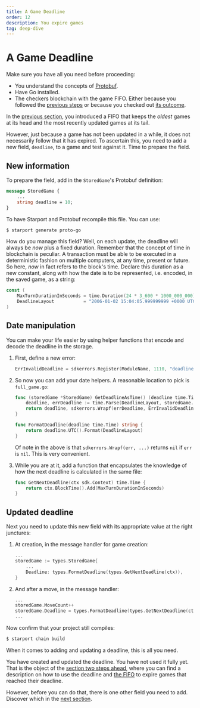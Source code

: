 ```yaml
---
title: A Game Deadline
order: 12
description: You expire games
tag: deep-dive
---
```


# A Game Deadline

<HighlightBox type="synopsis">

Make sure you have all you need before proceeding:

* You understand the concepts of [Protobuf](../3-main-concepts/09-protobuf.md).
* Have Go installed.
* The checkers blockchain with the game FIFO. Either because you followed the [previous steps](./03-starport-09-game-fifo.md) or because you checked out [its outcome](https://github.com/cosmos/b9-checkers-academy-draft/tree/game-fifo).

</HighlightBox>

In the [previous section](./03-starport-09-game-fifo.md), you introduced a FIFO that keeps the _oldest_ games at its head and the most recently updated games at its tail.

However, just because a game has not been updated in a while, it does not necessarily follow that it has expired. To ascertain this, you need to add a new field, `deadline`, to a game and test against it. Time to prepare the field.

## New information

To prepare the field, add in the `StoredGame`'s Protobuf definition:

```protobuf [https://github.com/cosmos/b9-checkers-academy-draft/blob/0d0e36a8ac86cddc457610856ddaab1b356cee84/proto/checkers/stored_game.proto#L18]
message StoredGame {
    ...
    string deadline = 10;
}
```

To have Starport and Protobuf recompile this file. You can use:

```sh
$ starport generate proto-go
```

How do you manage this field? Well, on each update, the deadline will always be _now_ plus a fixed duration. Remember that the concept of time in blockchain is peculiar. A transaction must be able to be executed in a deterministic fashion on multiple computers, at any time, present or future. So here, _now_ in fact refers to the block's time. Declare this duration as a new constant, along with how the date is to be represented, i.e. encoded, in the saved game, as a string:

```go [https://github.com/cosmos/b9-checkers-academy-draft/blob/0d0e36a8ac86cddc457610856ddaab1b356cee84/x/checkers/types/keys.go#L38-L39]
const (
    MaxTurnDurationInSeconds = time.Duration(24 * 3_600 * 1000_000_000) // 1 day
    DeadlineLayout           = "2006-01-02 15:04:05.999999999 +0000 UTC"
)
```

## Date manipulation

You can make your life easier by using helper functions that encode and decode the deadline in the storage.

1. First, define a new error:

    ```go [https://github.com/cosmos/b9-checkers-academy-draft/blob/0d0e36a8ac86cddc457610856ddaab1b356cee84/x/checkers/types/errors.go#L21]
    ErrInvalidDeadline = sdkerrors.Register(ModuleName, 1110, "deadline cannot be parsed: %s")
    ```

2. So now you can add your date helpers. A reasonable location to pick is `full_game.go`:

    ```go [https://github.com/cosmos/b9-checkers-academy-draft/blob/0d0e36a8ac86cddc457610856ddaab1b356cee84/x/checkers/types/full_game.go#L37-L48]
    func (storedGame *StoredGame) GetDeadlineAsTime() (deadline time.Time, err error) {
        deadline, errDeadline := time.Parse(DeadlineLayout, storedGame.Deadline)
        return deadline, sdkerrors.Wrapf(errDeadline, ErrInvalidDeadline.Error(), storedGame.Deadline)
    }

    func FormatDeadline(deadline time.Time) string {
        return deadline.UTC().Format(DeadlineLayout)
    }
    ```

    Of note in the above is that `sdkerrors.Wrapf(err, ...)` returns `nil` if `err` is `nil`. This is very convenient.

3. While you are at it, add a function that encapsulates the knowledge of how the next deadline is calculated in the same file:

    ```go [https://github.com/cosmos/b9-checkers-academy-draft/blob/0d0e36a8ac86cddc457610856ddaab1b356cee84/x/checkers/types/full_game.go#L42-L44]
    func GetNextDeadline(ctx sdk.Context) time.Time {
        return ctx.BlockTime().Add(MaxTurnDurationInSeconds)
    }
    ```

## Updated deadline

Next you need to update this new field with its appropriate value at the right junctures:

1. At creation, in the message handler for game creation:

    ```go [https://github.com/cosmos/b9-checkers-academy-draft/blob/0d0e36a8ac86cddc457610856ddaab1b356cee84/x/checkers/keeper/msg_server_create_game.go#L26]
    ...
    storedGame := types.StoredGame{
        ...
        Deadline: types.FormatDeadline(types.GetNextDeadline(ctx)),
    }
    ```

2. And after a move, in the message handler:

    ```go [https://github.com/cosmos/b9-checkers-academy-draft/blob/0d0e36a8ac86cddc457610856ddaab1b356cee84/x/checkers/keeper/msg_server_play_move.go#L56]
    ...
    storedGame.MoveCount++
    storedGame.Deadline = types.FormatDeadline(types.GetNextDeadline(ctx))
    ...
    ```

Now confirm that your project still compiles:

```sh
$ starport chain build
```

When it comes to adding and updating a deadline, this is all you need.

You have created and updated the deadline. You have not used it fully yet. That is the object of the [section two steps ahead](./03-starport-12-game-forfeit.md), where you can find a description on how to use the deadline and [the FIFO](./03-starport-09-game-fifo.md) to expire games that reached their deadline.

However, before you can do that, there is one other field you need to add. Discover which in the [next section](03-starport-11-game-winner.md).
